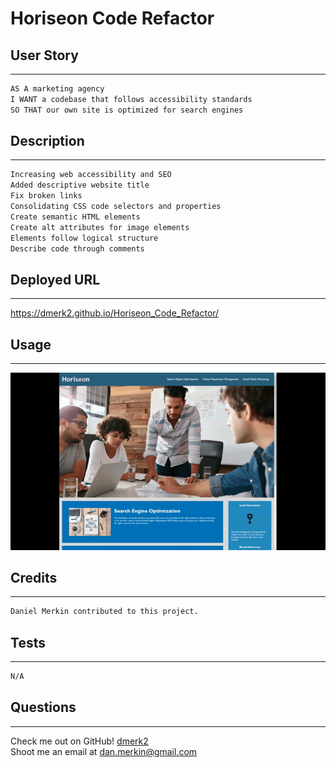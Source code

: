 # Horiseon Code Refactor

## User Story

---

```md
AS A marketing agency
I WANT a codebase that follows accessibility standards
SO THAT our own site is optimized for search engines
```

## Description

---

```md
Increasing web accessibility and SEO
Added descriptive website title
Fix broken links
Consolidating CSS code selectors and properties
Create semantic HTML elements
Create alt attributes for image elements
Elements follow logical structure
Describe code through comments
```

## Deployed URL

---

https://dmerk2.github.io/Horiseon_Code_Refactor/

## Usage

---

![Gif of app](assets/images/Horiseon-Website-Preview.gif)

## Credits

---

```md
Daniel Merkin contributed to this project.
```

## Tests

---

```md
N/A
```

## Questions

---

Check me out on GitHub! [dmerk2](https://github.com/dmerk2)<br>
Shoot me an email at dan.merkin@gmail.com
